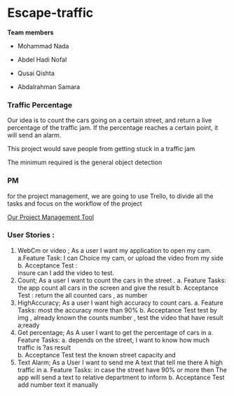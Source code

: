 # Escape-traffic

**Team members**

* Mohammad Nada

* Abdel Hadi Nofal

* Qusai Qishta

* Abdalrahman Samara

### **Traffic Percentage**

Our idea is to count the cars going on a certain street, and return a live percentage of the traffic jam. If the percentage reaches a certain point, it will send an alarm.

This project would save people from getting stuck in a traffic jam

The minimum required is the general object detection

### **PM**

for the project management, we are going to use Trello, to divide all the tasks and focus on the workflow of the project

[Our Project Management Tool](https://trello.com/b/Cdz722Xv/team-project)

### User Stories : 
 

1. WebCm or video ; As a user I want my application to open my cam.
    a.Feature Task:
         I can Choice my cam, or upload the video from my side
    b. Acceptance Test : 	
            insure can I add the video to test.
2. Count; As a user I want to count the cars in the street .
    a. Feature Tasks:
        the app count all cars in the screen and give the result
    b. Acceptance Test :
	    return the all counted cars , as number 
3. HighAccuracy; As a user I want high accuracy to count cars.
    a. Feature Tasks:
        most the accuracy more than 90% 
    b. Acceptance Test 
        test by img , already known the counts number , 
        test the video that have result a;ready
4. Get percentage; As A user I want to get the percentage of cars in
   a. Feature Tasks: 
        a. depends on the street, I want to know how much traffic is ?as result  
    b. Acceptance Test 
        test the known street capacity and 
5. Text Alarm; As a User I want to send me A text that tell me there A high traffic in
   a. Feature Tasks: 
        in case the street have 90% or more then The app will send a text to relative department to inform 
    b. Acceptance Test 
        add number text it manually 